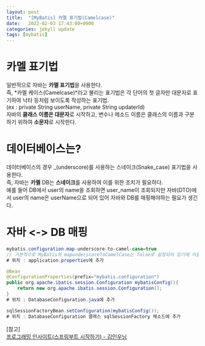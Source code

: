 ```yaml
---
layout: post
title:  "[MyBatis] 카멜 표기법(Camelcase)"
date:   2022-02-03 17:43:00+0900
categories: jekyll update
tags: [mybatis]
---
```

# 카멜 표기법
일반적으로 자바는 **카멜 표기법**을 사용한다.  
즉, *카멜 케이스(Camelcase)*라고 불리는 표기법은 각 단어의 첫 글자만 대문자로 표기하여 낙타 등처럼 보이도록 작성하는 표기법.  
(ex : private String userName, private String updaterId)  
자바의 **클래스 이름은 대문자**로 시작하고, 변수나 메소드 이름은 클래스의 이름과 구분하기 위하여 **소문자**로 시작한다.  

# 데이터베이스는?
데이터베이스의 경우 _(underscore)를 사용하는 스네이크(Snake_case) 표기법을 사용한다.  
즉, 자바는 **카멜** DB는 **스네이크**를 사용하여 이를 위한 조치가 필요하다.  
예를 들어 DB에서 user의 name을 조회하면 user_name이 조회되지만 자바(DTO)에서 user의 name은 userName으로 되어 있어
자바와 DB를 매핑해야하는 필요가 생긴다.

# 자바 <-> DB 매핑
```java
mybatis.configuration.map-underscore-to-camel-case=true
// 기본적으로 MyBatis의 mapunderscoreToCamelCase는 false로 설정되어 있기에 이를 true로 바꾼다.
# 위치 : application.properties에 추가
```
  
```java
@Bean
@ConfigurationProperties(prefix="mybatis.configuration")
public org.apache.ibatis.session.Configuration mybatisConfig(){
    return new org.apache.ibatis.session.Configuration();
}
# 위치 : DatabaseConfiguration.java에 추가
```
  
```java
sqlSessionFactoryBean.setConfiguration(mybatisConfig());
# 위치 : DatabaseConfiguration 클래스 sqlSessionFactory 메소드에 추가
```
  
[참고]  
[프로그래밍 인사이트(스프링부트 시작하기) - 김인우님](http://www.yes24.com/Product/Goods/70893395)